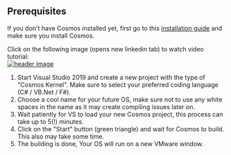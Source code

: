 ## Prerequisites
If you don't have Cosmos installed yet, first go to this [installation guide](https://cosmosos.github.io/articles/Installation/DevKit.html) and make sure you install Cosmos.

Click on the following image (opens new linkedin tab) to watch video tutorial:  
[![header image](https://raw.githubusercontent.com/EliaSulimanov/Cosmos/Getting-Started-article/Docs/articles/Getting%20Started/images/Video.PNG)](https://www.linkedin.com/posts/elia-sulimanov_cosmos-os-c-activity-6694501374610288640-GYO8)

 1. Start Visual Studio 2019 and create a new project with the type of "Cosmos Kernel". Make sure to select your preferred coding language (C# / VB.Net / F#).
 2. Choose a cool name for your future OS, make sure not to use any white spaces in the name as it may create compiling issues later on. 
 3. Wait patiently for VS to load your new Cosmos project, this process can take up to 5(!) minutes.
 4. Click on the "Start" button (green triangle) and wait for Cosmos to build. This also may take some time.
 5. The building is done, Your OS will run on a new VMware window.